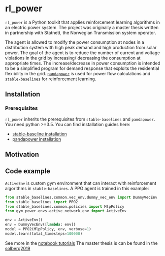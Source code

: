 # rl_power
`rl_power` is a Python toolkit that applies
reinforcement learning algorithms in an electric power system. The project was
originally a master thesis written in partnership with Statnett,
the Norwegian Transmission system operator.

The agent is allowed to modify the power consumption at nodes in a
distribution system with high peak demand and high production from solar power.
The goal of the agent is to reduce the number of current and
voltage violations in the grid by increasing/ decreasing the consumption
at appropriate times. The increase/decrease in power consumption is intended
to be a simplified program for demand response that exploits the residential
flexibility in the grid.
[`pandapower`](http://www.pandapower.org/) is used
for power flow calculations and
[`stable-baselines`](https://github.com/hill-a/stable-baselines)
 for reinforcement learning.


## Installation
### Prerequisites
`rl_power` inherits the prerequisites from `stable-baselines` and `pandapower`.
 You need python >=3.5. You can find installation guides here:
- [stable-baseline installation](https://stable-baselines.readthedocs.io/en/master/guide/install.html#prerequisites)
- [pandapower installation](http://www.pandapower.org/start/)
## Motivation

## Code example
`ActiveEnv` is custom gym environment that can interact with reinforcement algorithms in `stable-baselines`. A PPO agent is trained in this example:

```python
from stable_baselines.common.vec_env.dummy_vec_env import DummyVecEnv
from stable_baselines import PPO2
from stable_baselines.common.policies import MlpPolicy
from gym_power.envs.active_network_env import ActiveEnv

env = ActiveEnv()
env = DummyVecEnv([lambda: env])
model = PPO2(MlpPolicy, env, verbose=1)
model.learn(total_timesteps=100000)
```

See more in the [notebook tutorials](https://github.com/vegraux/master_thesis/blob/master/tutorials/active_env_tutorial.ipynb)
The master thesis is can be found in the [solberg2019](https://github.com/vegraux/master_thesis/tree/master/tutorials)


